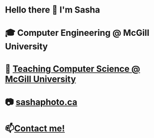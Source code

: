 # Hello there 👋 I'm Sasha

<!--## I work on projects:
A [Java Time Complexity Test Library](https://github.com/TheBigSasha/RuntimeTester)
![Runtime Tester Screenshot](https://camo.githubusercontent.com/ddcbc0f88f4bb5e7e1423eba4fbe1f3b82b0d9c53524b1617fc6ed7574e38c16/68747470733a2f2f736173686170686f746f63612e66696c65732e776f726470726573732e636f6d2f323032302f31302f323032302d31302d31392d31325f30375f32362d72756e74696d652d656666696369656e63792d77697a6172642d636f6d703235302e706e67)
A [new sort of calculator](https://github.com/TheBigSasha/Unified_Calculator_Kit)
![UCKIT screenshot](https://wordpress.com/976435e3-53e7-4866-8d43-cacdc4d2745a)-->

# 🎓 Computer Engineering @ McGill University

# 👔 [Teaching Computer Science @ McGill University](https://www.youtube.com/channel/UCs4uB9iY-6BZIRaR5VTxMUw)

# 📷 [sashaphoto.ca](https://sashaphoto.ca/)

# 📫[Contact me!](mailto:alexander.aleshchenko@mail.mcgill.ca)
<!--
**TheBigSasha/TheBigSasha** is a ✨ _special_ ✨ repository because its `README.md` (this file) appears on your GitHub profile.

Here are some ideas to get you started:

- 🔭 I’m currently working on ...
- 🌱 I’m currently learning ...
- 👯 I’m looking to collaborate on ...
- 🤔 I’m looking for help with ...
- 💬 Ask me about ...
- 📫 How to reach me: ...
- 😄 Pronouns: ...
- ⚡ Fun fact: ...
-->


